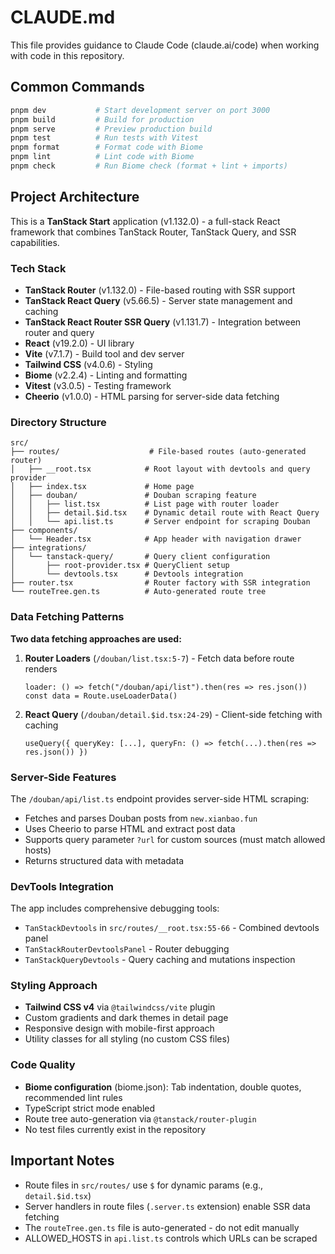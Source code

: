 # CLAUDE.md

This file provides guidance to Claude Code (claude.ai/code) when working with code in this repository.

## Common Commands

```bash
pnpm dev           # Start development server on port 3000
pnpm build         # Build for production
pnpm serve         # Preview production build
pnpm test          # Run tests with Vitest
pnpm format        # Format code with Biome
pnpm lint          # Lint code with Biome
pnpm check         # Run Biome check (format + lint + imports)
```

## Project Architecture

This is a **TanStack Start** application (v1.132.0) - a full-stack React framework that combines TanStack Router, TanStack Query, and SSR capabilities.

### Tech Stack
- **TanStack Router** (v1.132.0) - File-based routing with SSR support
- **TanStack React Query** (v5.66.5) - Server state management and caching
- **TanStack React Router SSR Query** (v1.131.7) - Integration between router and query
- **React** (v19.2.0) - UI library
- **Vite** (v7.1.7) - Build tool and dev server
- **Tailwind CSS** (v4.0.6) - Styling
- **Biome** (v2.2.4) - Linting and formatting
- **Vitest** (v3.0.5) - Testing framework
- **Cheerio** (v1.0.0) - HTML parsing for server-side data fetching

### Directory Structure

```
src/
├── routes/                    # File-based routes (auto-generated router)
│   ├── __root.tsx            # Root layout with devtools and query provider
│   ├── index.tsx             # Home page
│   ├── douban/               # Douban scraping feature
│   │   ├── list.tsx          # List page with router loader
│   │   ├── detail.$id.tsx    # Dynamic detail route with React Query
│   │   └── api.list.ts       # Server endpoint for scraping Douban
├── components/
│   └── Header.tsx            # App header with navigation drawer
├── integrations/
│   └── tanstack-query/       # Query client configuration
│       ├── root-provider.tsx # QueryClient setup
│       └── devtools.tsx      # Devtools integration
├── router.tsx                # Router factory with SSR integration
└── routeTree.gen.ts          # Auto-generated route tree
```

### Data Fetching Patterns

**Two data fetching approaches are used:**

1. **Router Loaders** (`/douban/list.tsx:5-7`) - Fetch data before route renders
   ```tsx
   loader: () => fetch("/douban/api/list").then(res => res.json())
   const data = Route.useLoaderData()
   ```

2. **React Query** (`/douban/detail.$id.tsx:24-29`) - Client-side fetching with caching
   ```tsx
   useQuery({ queryKey: [...], queryFn: () => fetch(...).then(res => res.json()) })
   ```

### Server-Side Features

The `/douban/api/list.ts` endpoint provides server-side HTML scraping:
- Fetches and parses Douban posts from `new.xianbao.fun`
- Uses Cheerio to parse HTML and extract post data
- Supports query parameter `?url` for custom sources (must match allowed hosts)
- Returns structured data with metadata

### DevTools Integration

The app includes comprehensive debugging tools:
- `TanStackDevtools` in `src/routes/__root.tsx:55-66` - Combined devtools panel
- `TanStackRouterDevtoolsPanel` - Router debugging
- `TanStackQueryDevtools` - Query caching and mutations inspection

### Styling Approach

- **Tailwind CSS v4** via `@tailwindcss/vite` plugin
- Custom gradients and dark themes in detail page
- Responsive design with mobile-first approach
- Utility classes for all styling (no custom CSS files)

### Code Quality

- **Biome configuration** (biome.json): Tab indentation, double quotes, recommended lint rules
- TypeScript strict mode enabled
- Route tree auto-generation via `@tanstack/router-plugin`
- No test files currently exist in the repository

## Important Notes

- Route files in `src/routes/` use `$` for dynamic params (e.g., `detail.$id.tsx`)
- Server handlers in route files (`.server.ts` extension) enable SSR data fetching
- The `routeTree.gen.ts` file is auto-generated - do not edit manually
- ALLOWED_HOSTS in `api.list.ts` controls which URLs can be scraped
